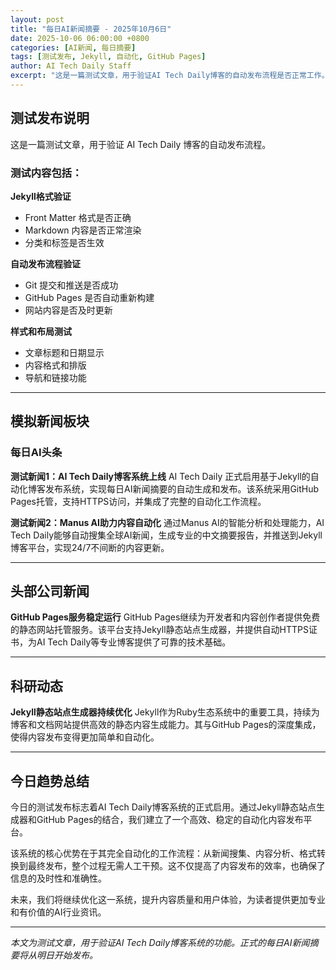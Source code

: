```yaml
---
layout: post
title: "每日AI新闻摘要 - 2025年10月6日"
date: 2025-10-06 06:00:00 +0800
categories: [AI新闻, 每日摘要]
tags: [测试发布, Jekyll, 自动化, GitHub Pages]
author: AI Tech Daily Staff
excerpt: "这是一篇测试文章，用于验证AI Tech Daily博客的自动发布流程是否正常工作。"
---
```


## 测试发布说明

这是一篇测试文章，用于验证 AI Tech Daily 博客的自动发布流程。

### 测试内容包括：

**Jekyll格式验证**
- Front Matter 格式是否正确
- Markdown 内容是否正常渲染
- 分类和标签是否生效

**自动发布流程验证**
- Git 提交和推送是否成功
- GitHub Pages 是否自动重新构建
- 网站内容是否及时更新

**样式和布局测试**
- 文章标题和日期显示
- 内容格式和排版
- 导航和链接功能

---

## 模拟新闻板块

### 每日AI头条

**测试新闻1：AI Tech Daily博客系统上线**
AI Tech Daily 正式启用基于Jekyll的自动化博客发布系统，实现每日AI新闻摘要的自动生成和发布。该系统采用GitHub Pages托管，支持HTTPS访问，并集成了完整的自动化工作流程。

**测试新闻2：Manus AI助力内容自动化**
通过Manus AI的智能分析和处理能力，AI Tech Daily能够自动搜集全球AI新闻，生成专业的中文摘要报告，并推送到Jekyll博客平台，实现24/7不间断的内容更新。

---

## 头部公司新闻

**GitHub Pages服务稳定运行**
GitHub Pages继续为开发者和内容创作者提供免费的静态网站托管服务。该平台支持Jekyll静态站点生成器，并提供自动HTTPS证书，为AI Tech Daily等专业博客提供了可靠的技术基础。

---

## 科研动态

**Jekyll静态站点生成器持续优化**
Jekyll作为Ruby生态系统中的重要工具，持续为博客和文档网站提供高效的静态内容生成能力。其与GitHub Pages的深度集成，使得内容发布变得更加简单和自动化。

---

## 今日趋势总结

今日的测试发布标志着AI Tech Daily博客系统的正式启用。通过Jekyll静态站点生成器和GitHub Pages的结合，我们建立了一个高效、稳定的自动化内容发布平台。

该系统的核心优势在于其完全自动化的工作流程：从新闻搜集、内容分析、格式转换到最终发布，整个过程无需人工干预。这不仅提高了内容发布的效率，也确保了信息的及时性和准确性。

未来，我们将继续优化这一系统，提升内容质量和用户体验，为读者提供更加专业和有价值的AI行业资讯。

---

*本文为测试文章，用于验证AI Tech Daily博客系统的功能。正式的每日AI新闻摘要将从明日开始发布。*
